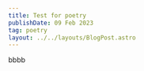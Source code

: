 ```yaml
---
title: Test for poetry
publishDate: 09 Feb 2023
tag: poetry
layout: ../../layouts/BlogPost.astro
---
```

bbbb